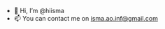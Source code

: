 - 👋 Hi, I’m @hiisma
- 📫 You can contact me on isma.ao.inf@gmail.com

<!---
hiisma/hiisma is a ✨ special ✨ repository because its `README.md` (this file) appears on your GitHub profile.
You can click the Preview link to take a look at your changes.
--->

